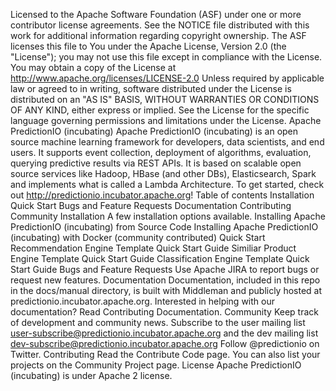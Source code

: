 Licensed to the Apache Software Foundation (ASF) under one or more contributor license agreements. See the NOTICE file distributed with this work for additional information regarding copyright ownership. The ASF licenses this file to You under the Apache License, Version 2.0 (the "License"); you may not use this file except in compliance with the License. You may obtain a copy of the License at http://www.apache.org/licenses/LICENSE-2.0 Unless required by applicable law or agreed to in writing, software distributed under the License is distributed on an "AS IS" BASIS, WITHOUT WARRANTIES OR CONDITIONS OF ANY KIND, either express or implied. See the License for the specific language governing permissions and limitations under the License. Apache PredictionIO (incubating) Apache PredictionIO (incubating) is an open source machine learning framework for developers, data scientists, and end users. It supports event collection, deployment of algorithms, evaluation, querying predictive results via REST APIs. It is based on scalable open source services like Hadoop, HBase (and other DBs), Elasticsearch, Spark and implements what is called a Lambda Architecture. To get started, check out http://predictionio.incubator.apache.org! Table of contents Installation Quick Start Bugs and Feature Requests Documentation Contributing Community Installation A few installation options available. Installing Apache PredictionIO (incubating) from Source Code Installing Apache PredictionIO (incubating) with Docker (community contributed) Quick Start Recommendation Engine Template Quick Start Guide Similiar Product Engine Template Quick Start Guide Classification Engine Template Quick Start Guide Bugs and Feature Requests Use Apache JIRA to report bugs or request new features. Documentation Documentation, included in this repo in the docs/manual directory, is built with Middleman and publicly hosted at predictionio.incubator.apache.org. Interested in helping with our documentation? Read Contributing Documentation. Community Keep track of development and community news. Subscribe to the user mailing list user-subscribe@predictionio.incubator.apache.org and the dev mailing list dev-subscribe@predictionio.incubator.apache.org Follow @predictionio on Twitter. Contributing Read the Contribute Code page. You can also list your projects on the Community Project page. License Apache PredictionIO (incubating) is under Apache 2 license.